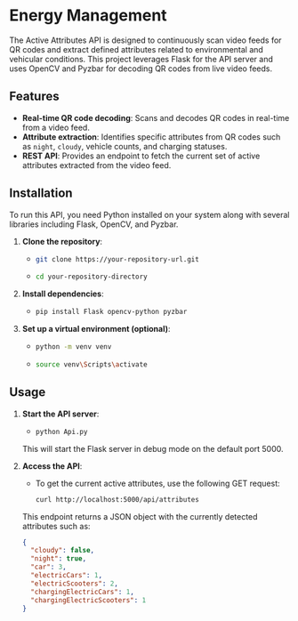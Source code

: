 # Energy Management

The Active Attributes API is designed to continuously scan video feeds for QR codes and extract defined attributes related to environmental and vehicular conditions. This project leverages Flask for the API server and uses OpenCV and Pyzbar for decoding QR codes from live video feeds.

## Features

- **Real-time QR code decoding**: Scans and decodes QR codes in real-time from a video feed.
- **Attribute extraction**: Identifies specific attributes from QR codes such as `night`, `cloudy`, vehicle counts, and charging statuses.
- **REST API**: Provides an endpoint to fetch the current set of active attributes extracted from the video feed.

## Installation

To run this API, you need Python installed on your system along with several libraries including Flask, OpenCV, and Pyzbar.

1. **Clone the repository**:
   - ```bash
     git clone https://your-repository-url.git
     ```
   - ```bash
     cd your-repository-directory
     ```

2. **Install dependencies**:
   - ```bash
     pip install Flask opencv-python pyzbar
     ```

3. **Set up a virtual environment (optional)**:
   - ```bash
     python -m venv venv
     ```
   - ```bash
     source venv\Scripts\activate
     ```

## Usage

1. **Start the API server**:
   - ```bash
     python Api.py
     ```
   This will start the Flask server in debug mode on the default port 5000.

2. **Access the API**:
   - To get the current active attributes, use the following GET request:
     ```bash
     curl http://localhost:5000/api/attributes
     ```
   This endpoint returns a JSON object with the currently detected attributes such as:
   ```json
   {
     "cloudy": false,
     "night": true,
     "car": 3,
     "electricCars": 1,
     "electricScooters": 2,
     "chargingElectricCars": 1,
     "chargingElectricScooters": 1
   }
